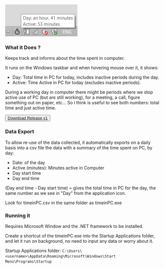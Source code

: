
![Time in PC](https://raw.githubusercontent.com/al3xandr3/timeinPC/master/timeinPC.png)

### What it Does ?

Keeps track and informs about the time spent in computer.

It runs on the Windows taskbar and when hovering mouse over it, it shows:
- Day: Total time in PC for today, includes inactive periods during the day.
- Active: Time Active in PC for today (excludes inactive periods).

During a working day in computer there might be periods where we stop active use of PC (but are still working), for a meeting, a call, figure something out on paper, etc... So i think is useful to see both numbers: total time and just active time.


<!-- Add icon library -->
<link rel="stylesheet" href="https://cdnjs.cloudflare.com/ajax/libs/font-awesome/4.7.0/css/font-awesome.min.css">

<!-- Auto width -->
<button class="btn"><i class="fa fa-download"></i> <a href="https://github.com/al3xandr3/timeinPC/releases/download/v1/timeinPC.v1.zip">Download Release v1</a></button>

### Data Export

To allow re-use of the data collected, it automatically exports on a daily basis into a csv file the data with a summary of the time spent on PC, by day:
- Date: of the day
- Active (minutes): Minutes active in Computer
- Day start time
- Day end time

(Day end time - Day start time)  = gives the total time in PC for the day, the same number as we see in "Day" from the application icon.

Look for timeinPC.csv in the same folder as timeinPC.exe

### Running it

Requires Microsoft Window and the .NET framework to be installed.

Create a shortcut of the timeinPC.exe into the Startup Applications folder, and let it run on background, no need to input any data or worry about it. 

Startup Applications folder: `C:\Users\<username>\AppData\Roaming\Microsoft\Windows\Start Menu\Programs\Startup`

<script type="text/javascript">
$('aside#sidebar a.button').href = "https://github.com/al3xandr3/timeinPC/releases/download/v1/timeinPC.v1.zip";
</script>

